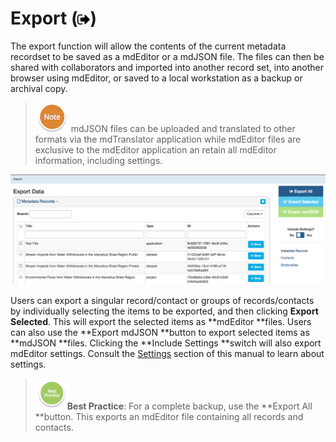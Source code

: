 # Export \(![](/assets/symbol_sign-out_16.png)\)

The export function will allow the contents of the current metadata recordset to be saved as a mdEditor or a mdJSON file. The files can then be shared with collaborators and imported into another record set, into another browser using mdEditor, or saved to a local workstation as a backup or archival copy.

> ![](/assets/NoteSmall.png) mdJSON files can be uploaded and translated to other formats via the mdTranslator application while mdEditor files are exclusive to the mdEditor application an retain all mdEditor information, including settings.

![](/assets/export_window.png)

Users can export a singular record/contact or groups of records/contacts by individually selecting the items to be exported, and then clicking **Export Selected**. This will export the selected items as **mdEditor **files. Users can also use the **Export mdJSON **button to export selected items as **mdJSON **files. Clicking the **Include Settings **switch will also export mdEditor settings. Consult the [Settings](/settings.md) section of this manual to learn about settings.

> ![](/assets/BestPracticeSmall.png)**Best Practice**: For a complete backup, use the **Export All **button. This exports an mdEditor file containing all records and contacts.



